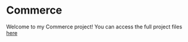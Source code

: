 # Commerce

Welcome to my Commerce project! You can access the full project files [here](https://drive.google.com/drive/folders/1CphECzhgNarNWjAW1kDC3UpMWXB1SSKL?usp=drive_link)
